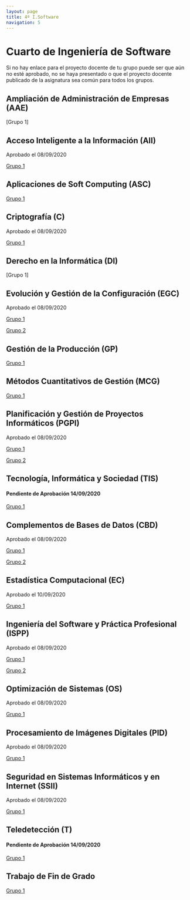 ```yaml
---
layout: page
title: 4º I.Software
navigation: 5
---
```


# Cuarto de Ingeniería de Software

Si no hay enlace para el proyecto docente de tu grupo puede ser que aún no esté aprobado, no se haya presentado o que el proyecto docente publicado de la asignatura sea común para todos los grupos.

## Ampliación de Administración de Empresas (AAE)

[Grupo 1]

## Acceso Inteligente a la Información (AII)

Aprobado el 08/09/2020

[Grupo 1](https://uses0-my.sharepoint.com/:b:/g/personal/delegacion_etsii_us_es/EWRrZJid749OqLff4KeTzR4BmKKd61IxlcnNSDGXTUO8Cw?e=FpHpDz)


## Aplicaciones de Soft Computing (ASC)

[Grupo 1](https://sevius.us.es/asignus/proyectopublicado.php?codasig=2050029&vac=1107167&gac=1)


## Criptografía (C)

Aprobado el 08/09/2020

[Grupo 1](https://uses0-my.sharepoint.com/:b:/g/personal/delegacion_etsii_us_es/EZjl64v95jZAgc2-QZ2WfnwBElV9S2fsBmajXuVNLW-3ew?e=f3ALSm)


## Derecho en la Informática (DI)

[Grupo 1]


## Evolución y Gestión de la Configuración (EGC)

Aprobado el 08/09/2020

[Grupo 1](https://uses0-my.sharepoint.com/:b:/g/personal/delegacion_etsii_us_es/EfbtyVARdvxGgtcH7ELf2S8Bt-RIIuXMkP9qS6lyVsPVgA?e=ft6qYB)

[Grupo 2](https://uses0-my.sharepoint.com/:b:/g/personal/delegacion_etsii_us_es/EdaUj8fXEzhChNCxsQtLnUwBfiAYlLmP4k06x6WDhi29AA?e=33lyRy)


## Gestión de la Producción (GP)

[Grupo 1](https://sevius.us.es/asignus/proyectopublicado.php?codasig=2050033&vac=1106231&gac=1)


## Métodos Cuantitativos de Gestión (MCG)

[Grupo 1](https://sevius.us.es/asignus/proyectopublicado.php?codasig=2050034&vac=1107063&gac=1)


## Planificación y Gestión de Proyectos Informáticos (PGPI)

Aprobado el 08/09/2020

[Grupo 1](https://uses0-my.sharepoint.com/:b:/g/personal/delegacion_etsii_us_es/EZbDmHiuDfdEnLfL2e2FKO0BFYeSrv6QsOyS0t8ThMcNeg?e=1QWSl6)

[Grupo 2](https://uses0-my.sharepoint.com/:b:/g/personal/delegacion_etsii_us_es/EV5tSMG46jhBo0o65SOkHJoBsX_kD_EoCOaYm0yG9dCv6w?e=B2e1GX)


## Tecnología, Informática y Sociedad (TIS)

#### Pendiente de Aprobación 14/09/2020

[Grupo 1](https://uses0-my.sharepoint.com/:b:/g/personal/delegacion_etsii_us_es/ERVGGRgrS-JElzdFgnyuvdsBLbSpd6VRxNnBqJvoXZSXjA?e=4IafYQ)


## Complementos de Bases de Datos (CBD)

Aprobado el 08/09/2020

[Grupo 1](https://uses0-my.sharepoint.com/:b:/g/personal/delegacion_etsii_us_es/ESnszOVashBGoPM-eUpZaP0B78WqUp4SCRBPiJ7DwD_3ug?e=HlEqSb)

[Grupo 2](https://uses0-my.sharepoint.com/:b:/g/personal/delegacion_etsii_us_es/EVEFwXGSTIBIsy3EGjgXCoQB9saFboy4W-woeILJc3ApAA?e=dKoC7A)


## Estadística Computacional (EC)

Aprobado el 10/09/2020

[Grupo 1](https://sevius.us.es/asignus/proyectopublicado.php?codasig=2050038&vac=1115824&gac=1)


## Ingeniería del Software y Práctica Profesional (ISPP)

Aprobado el 08/09/2020

[Grupo 1](https://uses0-my.sharepoint.com/:b:/g/personal/delegacion_etsii_us_es/EW9GHsAzrXNJt8HhGK4CGmIBfW_JqmvYpByfgL_MxNtgpA?e=ZQ89cq)

[Grupo 2](https://uses0-my.sharepoint.com/:b:/g/personal/delegacion_etsii_us_es/EecVqEfvl8JMpJLNguiLN1QByPU6X6I0VOtUq0TUZ_aNvQ?e=SVLLna)


## Optimización de Sistemas (OS)

Aprobado el 08/09/2020

[Grupo 1](https://uses0-my.sharepoint.com/:b:/g/personal/delegacion_etsii_us_es/EcUAFN8-zRJBmQvp5lVZTkoB2TsrCX8XlyNX3VXgEy_bzA?e=lbc1uq)


## Procesamiento de Imágenes Digitales (PID)

Aprobado el 08/09/2020

[Grupo 1](https://uses0-my.sharepoint.com/:b:/g/personal/delegacion_etsii_us_es/Ec3AMw5pYhNKuAEP_czBpYYBlOW1_HmlzVIIf-IRfs5t1Q?e=khXmdc)


## Seguridad en Sistemas Informáticos y en Internet (SSII)

Aprobado el 08/09/2020

[Grupo 1](https://uses0-my.sharepoint.com/:b:/g/personal/delegacion_etsii_us_es/Eff5EFqnwbxIpKxK24hdYLABINg4sxGUbrMeu4_lg5Tynw?e=NYteTt)


## Teledetección (T)

#### Pendiente de Aprobación 14/09/2020

[Grupo 1](https://uses0-my.sharepoint.com/:b:/g/personal/delegacion_etsii_us_es/EeqlGtUWLl1NmivTxMnywpgBnpx49qo3GnyJImgvMgZHbA?e=stuz2P)

## Trabajo de Fin de Grado

[Grupo 1](https://sevius.us.es/asignus/programapublicado.php?codasig=2050045)

